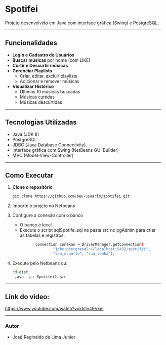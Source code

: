 # Spotifei

Projeto desenvolvido em Java com interface gráfica (Swing) e PostgreSQL.

---

## Funcionalidades

- **Login e Cadastro de Usuários**
- **Buscar músicas** por nome (com LIKE)
- **Curtir e Descurtir músicas**
- **Gerenciar Playlists**
  - Criar, editar, excluir playlists
  - Adicionar e remover músicas
- **Visualizar Histórico**
  - Últimas 10 músicas buscadas
  - Músicas curtidas
  - Músicas descurtidas

---

## Tecnologias Utilizadas

- Java (JDK 8)
- PostgreSQL
- JDBC (Java Database Connectivity)
- Interface gráfica com Swing (NetBeans GUI Builder)
- MVC (Model-View-Controller)

---

## Como Executar

1. **Clone o repositório**

   ```bash
   git clone https://github.com/seu-usuario/spotifei.git
2. Importe o projeto no Netbeans
3. Configure a conexão com o banco
   - O banco é local
   - Execute o script sqlSpotifei.sql na pasta src no pgAdmin para criar as tabelas e registros.
     ```bash
            Connection conexao = DriverManager.getConnection(
                    "jdbc:postgresql://localhost:5432/spotifei", 
                    "seu_usuario", "sua_senha");
4. Execute pelo Netbeans ou:
   ```bash
   cd dist
    java -jar Spotifei2.jar

---

## Link do video:
https://www.youtube.com/watch?v=khtiy49VkeI

---

### Autor
- José Reginaldo de Lima Junior
